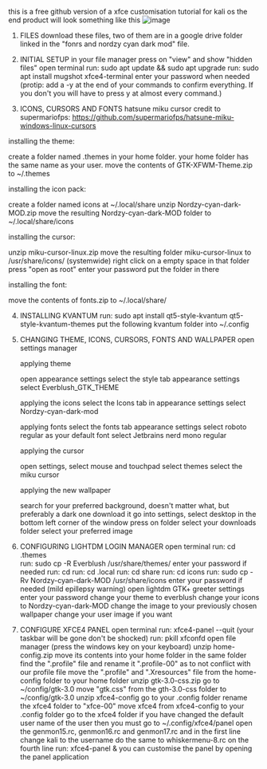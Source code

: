 this is a free github version of a xfce customisation tutorial for kali os
the end product will look something like this
![image](https://github.com/user-attachments/assets/c0a031c1-44e5-42e4-8525-34169accbeb9)


1. FILES
   download these files, two of them are in a google drive folder linked in the "fonrs and nordzy cyan dark mod" file.

2. INITIAL SETUP
   in your file manager press on "view" and show "hidden files"
   open terminal
   run: sudo apt update && sudo apt upgrade
   run: sudo apt install mugshot xfce4-terminal
     enter your password when needed
   (protip: add a -y at the end of your commands to confirm everything. If you don't you will have to press y at almost every command.)

3. ICONS, CURSORS AND FONTS
   hatsune miku cursor credit to supermariofps: https://github.com/supermariofps/hatsune-miku-windows-linux-cursors

  installing the theme:

   create a folder named .themes in your home folder. your home folder has the same name as your user.
    move the contents of GTK-XFWM-Theme.zip to ~/.themes


  installing the icon pack:

   create a folder named icons at ~/.local/share
   unzip Nordzy-cyan-dark-MOD.zip
  move the resulting Nordzy-cyan-dark-MOD folder to ~/.local/share/icons

  installing the cursor:

   unzip miku-cursor-linux.zip
   move the resulting folder miku-cursor-linux to /usr/share/icons/ (systemwide)
   right click on a empty space in that folder
   press "open as root"
   enter your password
   put the folder in there

installing the font:

   move the contents of fonts.zip to ~/.local/share/

4. INSTALLING KVANTUM
   run: sudo apt install qt5-style-kvantum qt5-style-kvantum-themes
   put the following kvantum folder into ~/.config

5. CHANGING THEME, ICONS, CURSORS, FONTS AND WALLPAPER
   open settings manager

    applying theme

   open appearance settings
    select the style tab appearance settings
    select Everblush_GTK_THEME

    applying the icons 
     select the Icons tab in appearance settings
     select Nordzy-cyan-dark-mod
   
    applying fonts
     select the fonts tab appearance settings
     select roboto regular as your default font
     select Jetbrains nerd mono regular

    applying the cursor

     open settings, select mouse and touchpad
     select themes
     select the miku cursor
   
    applying the new wallpaper

     search for your preferred background, doesn't matter what, but preferably a dark one
     download it
     go into settings, select desktop
     in the bottom left corner of the window press on folder
     select your downloads folder
     select your preferred image

6. CONFIGURING LIGHTDM LOGIN MANAGER
   open terminal
   run: cd .themes   
   run: sudo cp -R Everblush /usr/share/themes/
   enter your password if needed
   run: cd
   run: cd .local
   run: cd share
   run: cd icons
   run: sudo cp -Rv Nordzy-cyan-dark-MOD /usr/share/icons
        enter your password if needed (mild epillepsy warning)
      open lightdm GTK+ greeter settings
      enter your password
      change your theme to everblush
      change your icons to Nordzy-cyan-dark-MOD
      change the image to your previously chosen wallpaper
      change your user image if you want

7. CONFIGURE XFCE4 PANEL
   open terminal
   run: xfce4-panel --quit (your taskbar will be gone don't be shocked)
   run: pkill xfconfd
   open file manager (press the windows key on your keyboard)
   unzip home-config.zip
   move its contents into your home folder
   in the same folder find the ".profile" file and rename it ".profile-00" as to not conflict with our profile file
   move the ".profile" and ".Xresources" file from the home-config folder to your home folder
   unzip gtk-3.0-css.zip
   go to ~/config/gtk-3.0
   move "gtk.css" from the gth-3.0-css folder to ~/config/gtk-3.0
   unzip xfce4-config
   go to your .config folder
   rename the xfce4 folder to "xfce-00"
   move xfce4 from xfce4-config to your .config folder
   go to the xfce4 folder
   if you have changed the default user name of the user then you must go to ~/.config/xfce4/panel
   open the genmon15.rc, genmon16.rc and genmon17.rc and in the first line change kali to the username
   do the same to whiskermenu-8.rc on the fourth line
   run: xfce4-panel &
   you can customise the panel by opening the panel application
